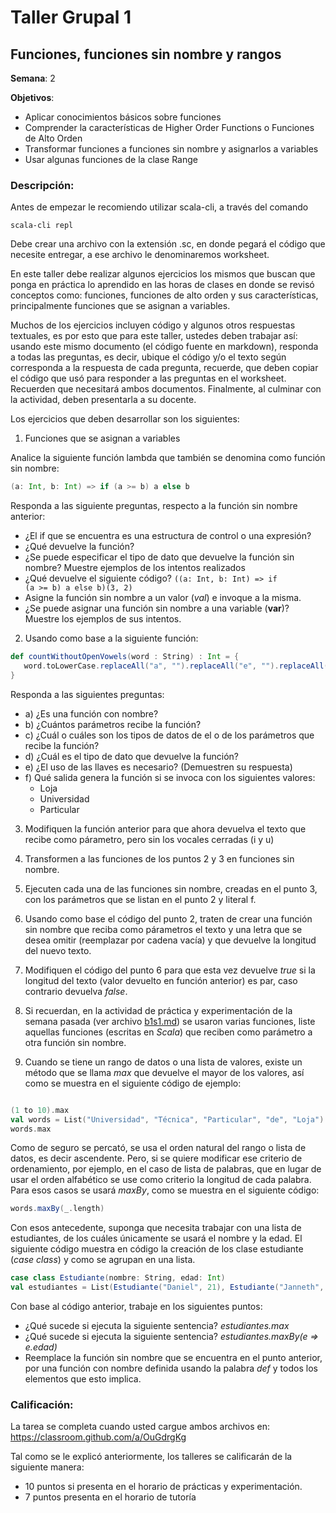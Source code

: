 # Taller Grupal  1
## Funciones, funciones sin nombre y rangos

**Semana**: 2

**Objetivos**:

- Aplicar conocimientos básicos sobre funciones
- Comprender la características de Higher Order Functions o Funciones de Alto Orden
- Transformar funciones a funciones sin nombre y asignarlos a variables
- Usar algunas funciones de la clase Range

### Descripción:

Antes de empezar le recomiendo utilizar scala-cli, a través del comando

```shell
scala-cli repl
```

Debe crear una archivo con la extensión .sc, en donde pegará el código que necesite entregar, a ese archivo le denominaremos worksheet.

En este taller debe realizar algunos ejercicios los mismos que buscan que ponga en práctica lo aprendido en las horas de clases en donde se revisó conceptos como: funciones, funciones de alto orden y sus características, principalmente funciones que se asignan a variables. 

Muchos de los ejercicios incluyen código y algunos otros respuestas textuales, es por esto que para este taller, ustedes deben trabajar así: usando este mismo documento (el código fuente en markdown), responda a todas las preguntas, es decir, ubique el código y/o el texto según corresponda a la respuesta de cada pregunta, recuerde, que deben copiar el código que usó para responder a las preguntas en el worksheet. Recuerden que necesitará ambos documentos. Finalmente, al culminar con la actividad, deben presentarla a su docente.

Los ejercicios que deben desarrollar son los siguientes:

1. Funciones que se asignan a variables

Analice la siguiente función lambda que también se denomina como función sin nombre:

```scala
(a: Int, b: Int) => if (a >= b) a else b
```

Responda a las siguiente preguntas, respecto a la función sin nombre anterior:

- ¿El if que se encuentra es una estructura de control o una expresión?
- ¿Qué devuelve la función?
- ¿Se puede especificar el tipo de dato que devuelve la función sin nombre? Muestre ejemplos de los intentos realizados
- ¿Qué devuelve el siguiente código? <code>((a: Int, b: Int) => if (a >= b) a else b)(3, 2)</code>
- Asigne la función sin nombre a un valor (_val_) e invoque a la misma.
- ¿Se puede asignar una función sin nombre a una variable (**var**)? Muestre los ejemplos de sus intentos.

2. Usando como base a la siguiente función:

```scala
def countWithoutOpenVowels(word : String) : Int = { 
   word.toLowerCase.replaceAll("a", "").replaceAll("e", "").replaceAll("o", "").length
}
```
Responda a las siguientes preguntas:

   - a) ¿Es una función con nombre? 
   - b) ¿Cuántos parámetros recibe la función?
   - c) ¿Cuál o cuáles son los tipos de datos de el o de los parámetros que recibe la función?
   - d) ¿Cuál es el tipo de dato que devuelve la función?
   - e) ¿El uso de las llaves es necesario? (Demuestren su respuesta)
   - f) Qué salida genera la función si se invoca con los siguientes valores:
	   - Loja
	   - Universidad
	   - Particular


3. Modifiquen la función anterior para que ahora devuelva el texto que recibe como párametro, pero sin los vocales cerradas (i y u)

4. Transformen a las funciones de los puntos 2 y 3 en funciones sin nombre.

5. Ejecuten cada una de las funciones sin nombre, creadas en el punto 3, con los parámetros que se listan en el punto 2 y literal f.

6. Usando como base el código del punto 2, traten de crear una función sin nombre que reciba como párametros el texto y una letra que se desea omitir (reemplazar por cadena vacía) y que devuelve la longitud del nuevo texto.

7. Modifiquen el código del punto 6 para que esta vez devuelve _true_ si la longitud del texto (valor devuelto en función anterior) es par, caso contrario devuelva _false_.

8. Si recuerdan, en la actividad de práctica y experimentación de la semana pasada (ver archivo [b1s1.md](b1s1.md)) se usaron varias funciones, liste aquellas funciones (escritas en _Scala_) que reciben como parámetro a otra función sin nombre.

9. Cuando se tiene un rango de datos o una lista de valores, existe un método que se llama _max_ que devuelve el mayor de los valores, así como se muestra en el siguiente código de ejemplo:

```scala

(1 to 10).max
val words = List("Universidad", "Técnica", "Particular", "de", "Loja")
words.max

```

Como de seguro se percató, se usa el orden natural del rango o lista de datos, es decir ascendente. Pero, si se quiere modificar ese criterio de ordenamiento, por ejemplo, en el caso de lista de palabras, que en lugar de usar el orden alfabético se use como criterio la longitud de cada palabra. Para esos casos se usará _maxBy_, como se muestra en el siguiente código:


```scala
words.maxBy(_.length)
```

Con esos antecedente, suponga que necesita trabajar con una lista de estudiantes, de los cuáles únicamente se usará el nombre y la edad. El siguiente código muestra en código la creación de los clase estudiante (_case class_) y como se agrupan en una lista.

```scala
case class Estudiante(nombre: String, edad: Int)
val estudiantes = List(Estudiante("Daniel", 21), Estudiante("Janneth", 23), Estudiante("Verónica", 22), Estudiante("Ramiro", 24))

```

Con base al código anterior, trabaje en los siguientes puntos:

   * ¿Qué sucede si ejecuta la siguiente sentencia? _estudiantes.max_
   * ¿Qué sucede si ejecuta la siguiente sentencia? _estudiantes.maxBy(e => e.edad)_
   * Reemplace la función sin nombre que se encuentra en el punto anterior, por una función con nombre definida usando la palabra _def_ y todos los elementos que esto implica.


### Calificación:

La tarea se completa cuando usted cargue ambos archivos en: https://classroom.github.com/a/OuGdrgKg

Tal como se le explicó anteriormente, los talleres se calificarán de la siguiente manera:
- 10 puntos si presenta en el horario de prácticas y experimentación.
- 7 puntos presenta en el horario de tutoría